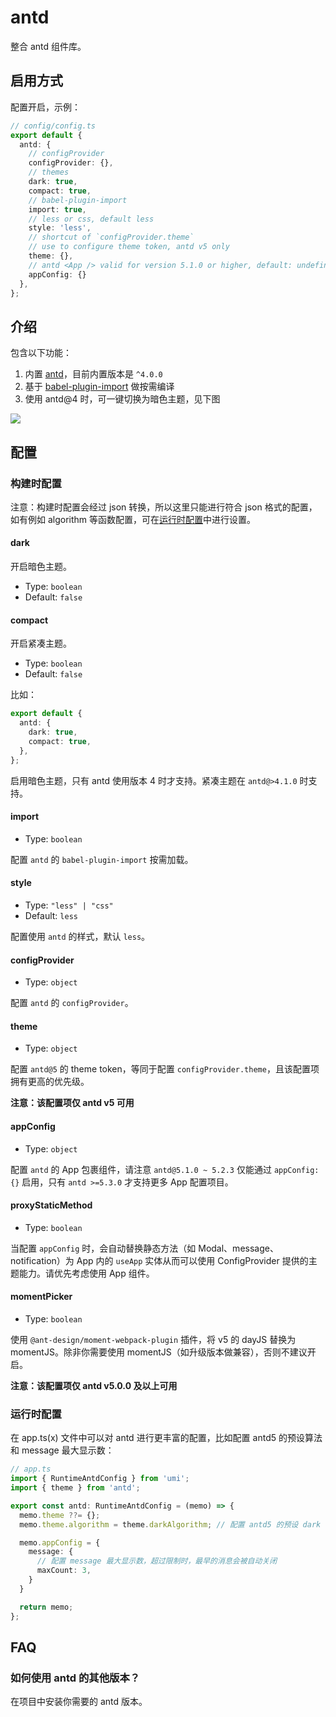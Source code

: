 # antd

整合 antd 组件库。

## 启用方式

配置开启，示例：

```ts
// config/config.ts
export default {
  antd: {
    // configProvider
    configProvider: {},
    // themes
    dark: true,
    compact: true,
    // babel-plugin-import
    import: true,
    // less or css, default less
    style: 'less',
    // shortcut of `configProvider.theme`
    // use to configure theme token, antd v5 only
    theme: {},
    // antd <App /> valid for version 5.1.0 or higher, default: undefined
    appConfig: {}
  },
};
```

## 介绍

包含以下功能：

1. 内置 [antd](https://ant.design/)，目前内置版本是 `^4.0.0`
2. 基于 [babel-plugin-import](https://github.com/ant-design/babel-plugin-import) 做按需编译
3. 使用 antd@4 时，可一键切换为暗色主题，见下图

![](https://gw.alipayobjects.com/mdn/rms_08e378/afts/img/A*mYU9R4YFxscAAAAAAAAAAABkARQnAQ)

## 配置

### 构建时配置

注意：构建时配置会经过 json 转换，所以这里只能进行符合 json 格式的配置，如有例如 algorithm 等函数配置，可在[运行时配置](#运行时配置)中进行设置。

#### dark

开启暗色主题。

- Type: `boolean`
- Default: `false`

#### compact

开启紧凑主题。

- Type: `boolean`
- Default: `false`

比如：

```ts
export default {
  antd: {
    dark: true,
    compact: true,
  },
};
```

启用暗色主题，只有 antd 使用版本 4 时才支持。紧凑主题在 `antd@>4.1.0` 时支持。

#### import

- Type: `boolean`

配置 `antd` 的 `babel-plugin-import` 按需加载。

#### style

- Type: `"less" | "css"`
- Default: `less`

配置使用 `antd` 的样式，默认 `less`。

#### configProvider

- Type: `object`

配置 `antd` 的 `configProvider`。

#### theme

- Type: `object`

配置 `antd@5` 的 theme token，等同于配置 `configProvider.theme`，且该配置项拥有更高的优先级。

**注意：该配置项仅 antd v5 可用**

#### appConfig

- Type: `object`

配置 `antd` 的 App 包裹组件，请注意 `antd@5.1.0 ~ 5.2.3` 仅能通过 `appConfig: {}` 启用，只有 `antd >=5.3.0` 才支持更多 App 配置项目。

#### proxyStaticMethod

- Type: `boolean`

当配置 `appConfig` 时，会自动替换静态方法（如 Modal、message、notification）为 App 内的 `useApp` 实体从而可以使用 ConfigProvider 提供的主题能力。请优先考虑使用 App 组件。

#### momentPicker

- Type: `boolean`

使用 `@ant-design/moment-webpack-plugin` 插件，将 v5 的 dayJS 替换为 momentJS。除非你需要使用 momentJS（如升级版本做兼容），否则不建议开启。

**注意：该配置项仅 antd v5.0.0 及以上可用**

### 运行时配置

在 app.ts(x) 文件中可以对 antd 进行更丰富的配置，比如配置 antd5 的预设算法和 message 最大显示数：

```ts
// app.ts
import { RuntimeAntdConfig } from 'umi';
import { theme } from 'antd';

export const antd: RuntimeAntdConfig = (memo) => {
  memo.theme ??= {};
  memo.theme.algorithm = theme.darkAlgorithm; // 配置 antd5 的预设 dark 算法

  memo.appConfig = {
    message: {
      // 配置 message 最大显示数，超过限制时，最早的消息会被自动关闭
      maxCount: 3,
    }
  }

  return memo;
};
```

## FAQ

### 如何使用 antd 的其他版本？

在项目中安装你需要的 antd 版本。

